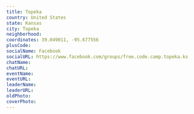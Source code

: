 ```yaml
---
title: Topeka
country: United States
state: Kansas
city: Topeka
neighborhood: 
coordinates: 39.049011, -95.677556
plusCode:
socialName: Facebook
socialURL: https://www.facebook.com/groups/free.code.camp.topeka.ks
chatName:
chatURL:
eventName:
eventURL:
leaderName:
leaderURL:
oldPhoto: 
coverPhoto:
---
```

